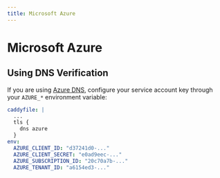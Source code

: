 ```yaml
---
title: Microsoft Azure
---
```


# Microsoft Azure


## Using DNS Verification

If you are using [Azure DNS](https://azure.microsoft.com/en-us/services/dns/), configure your service account key through your `AZURE_*` environment variable:

```yaml
caddyfile: |
  ...
  tls {
    dns azure
  }
env:
  AZURE_CLIENT_ID: "d37241d0-..."
  AZURE_CLIENT_SECRET: "e0ad9eec-..."
  AZURE_SUBSCRIPTION_ID: "20c70a7b-..."
  AZURE_TENANT_ID: "a6154ed3-..."
```
